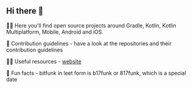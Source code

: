 ## Hi there 👋


🙋‍♀️ Here you'll find open source projects around Gradle, Kotlin, Kotlin Multiplatform, Mobile, Android and iOS.

🌈 Contribution guidelines - have a look at the repositories and their contribution guidelines

👩‍💻 Useful resources - [website](https://bitfunk.eu/)

🍿 Fun facts - bitfunk in leet form is b17funk or 817funk, which is a special date
